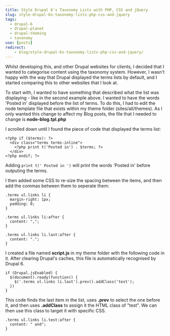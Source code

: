 ```yaml
---
title: Style Drupal 6's Taxonomy Lists with PHP, CSS and jQuery
slug: style-drupal-6s-taxonomy-lists-php-css-and-jquery
tags:
  - drupal-6
  - drupal-planet
  - drupal-theming
  - taxonomy
use: [posts]
redirect:
    - blog/style-drupal-6s-taxonomy-lists-php-css-and-jquery/
---
```

Whilst developing this, and other Drupal websites for clients, I decided that I wanted to categorise content using the taxonomy system. However, I wasn't happy with the way that Drupal displayed the terms lists by default, and I started comparing this to other websites that I look at. 

To start with, I wanted to have something that described what the list was displaying - like in the second example above. I wanted to have the words 'Posted in' displayed before the list of terms. To do this, I had to edit the node template file that exists within my theme folder (sites/all/themes). As I only wanted this change to affect my Blog posts, the file that I needed to change is **node-blog.tpl.php**

I scrolled down until I found the piece of code that displayed the terms list:

```language-php
<?php if ($terms): ?>
  <div class="terms terms-inline">
    <?php print t('Posted in') . $terms; ?>
  </div>
<?php endif; ?>
```

Adding `print t(' Posted in ')` will print the words 'Posted in' before outputing the terms.

I then added some CSS to re-size the spacing between the items, and then add the commas between them to seperate them:

```language-css
.terms ul.links li {
  margin-right: 1px;
  padding: 0;
}

.terms ul.links li:after {
  content: ",";
}

.terms ul.links li.last:after {
  content: ".";
}
```

I created a file named **script.js** in my theme folder with the following code in it. After clearing Drupal's caches, this file is automatically recognised by Drupal 6.

```language-js
if (Drupal.jsEnabled) {
  $(document).ready(function() {
    $('.terms ul.links li.last').prev().addClass('test');
  })
}
```

This code finds the last item in the list, uses **.prev** to select the one before it, and then uses **.addClass** to assign it the HTML class of "test". We can then use this class to target it with specific CSS.

```language-css
.terms ul.links li.test:after {
  content: " and";
}
```
